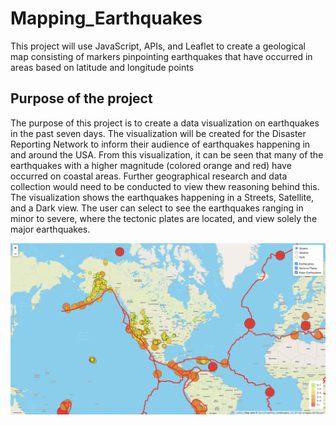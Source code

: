 # Mapping_Earthquakes
This project will use JavaScript, APIs, and Leaflet to create a geological map consisting of markers pinpointing earthquakes that have occurred in areas based on latitude and longitude points

## Purpose of the project
The purpose of this project is to create a data visualization on earthquakes in the past seven days. The visualization will be created for the Disaster Reporting Network to inform their audience of earthquakes happening in and around the USA. From this visualization, it can be seen that many of the earthquakes with a higher magnitude (colored orange and red) have occurred on coastal areas. Further geographical research and data collection would need to be conducted to view thew reasoning behind this. The visualization shows the earthquakes happening in a Streets, Satellite, and a Dark view. The user can select to see the earthquakes ranging in minor to severe, where the tectonic plates are located, and view solely the major earthquakes. 

![streets](https://github.com/shireenkahlon/Mapping_Earthquakes/blob/main/screenshots/streets_screenshot.png)
